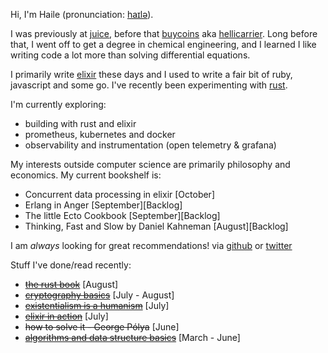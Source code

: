 Hi, I'm Haile (pronunciation: [haɪlə](https://en.wikipedia.org/wiki/File:Haile_Selassie.ogg)). 

I was previously at [juice](https://spendjuice.org/), before that [buycoins](https://buycoins.africa/) aka 
[hellicarrier](https://helicarrier.studio/). Long before that, I went off to get a degree in chemical engineering, and I 
learned I like writing code a lot more than solving differential equations.

I primarily write [elixir](https://elixir-lang.org/) these days and I used to write a fair bit of ruby, javascript
and some go. I've recently been experimenting with [rust](https://www.rust-lang.org/).

I'm currently exploring:
 - building with rust and elixir
 - prometheus, kubernetes and docker
 - observability and instrumentation (open telemetry & grafana)

My interests outside computer science are primarily philosophy and economics. My current bookshelf is:
- Concurrent data processing in elixir [October]
- Erlang in Anger [September][Backlog]
- The little Ecto Cookbook [September][Backlog]
- Thinking, Fast and Slow by Daniel Kahneman [August][Backlog]

I am _always_ looking for great recommendations! via [github](https://gist.github.com/hailelagi/26263ee81eebd06c5e62b98617854581)
or [twitter](https://www.twitter.com/haile_lagi)

Stuff I've done/read recently:
- ~~[the rust book](https://github.com/hailelagi/rustacea)~~ [August]
- ~~[cryptography basics](https://github.com/hailelagi/matasano)~~ [July - August]
- ~~[existentialism is a humanism](https://www.goodreads.com/book/show/51985.Existentialism_is_a_Humanism)~~ [July]
- ~~[elixir in action](https://www.notion.so/Elixir-in-Action-Book-review-27ff4cbe67f140a688637e1422f11641)~~ [July]
- ~~how to solve it - George Pólya~~ [June]
- ~~[algorithms and data structure basics](https://runestone.academy/ns/books/published/pythonds/index.html)~~ [March - June]
